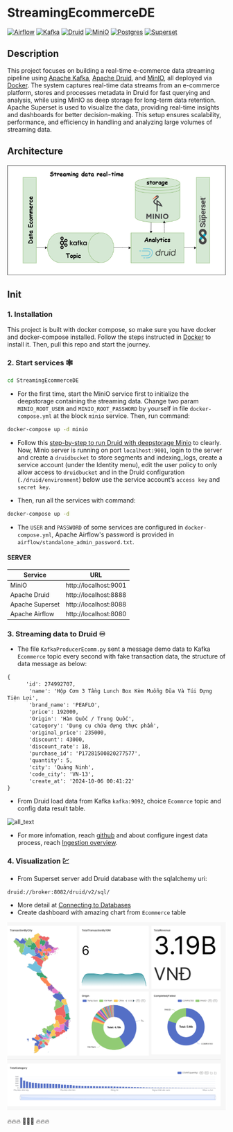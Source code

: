 # StreamingEcommerceDE
[![Airflow](https://img.shields.io/badge/Airflow-2.9.3-lightgrey)](https://airflow.apache.org/docs/)
[![Kafka](https://img.shields.io/badge/Kafka-lastest-black)](https://kafka.apache.org/documentation/)
[![Druid](https://img.shields.io/badge/Druid-30.0.0-lightblue)](https://druid.apache.org/docs/latest/design/)
[![MiniO](https://img.shields.io/badge/MiniO-lastest-red)](https://min.io/docs/minio/kubernetes/upstream/)
[![Postgres](https://img.shields.io/badge/Postgres-14alpine-blue)](https://www.postgresql.org/)
[![Superset](https://img.shields.io/badge/Superset-lastest-darkblue)](https://superset.apache.org/docs/intro)


## Description
This project focuses on building a real-time e-commerce data streaming pipeline using [Apache Kafka](https://kafka.apache.org/quickstart), [Apache Druid](https://github.com/apache/druid), and [MinIO](https://github.com/minio/minio), all deployed via [Docker](https://docs.docker.com/). The system captures real-time data streams from an e-commerce platform, stores and processes metadata in Druid for fast querying and analysis, while using MinIO as deep storage for long-term data retention. Apache Superset is used to visualize the data, providing real-time insights and dashboards for better decision-making. This setup ensures scalability, performance, and efficiency in handling and analyzing large volumes of streaming data.
## Architecture
![alt text](https://github.com/mdnanh/StreamingEcommerceDE/blob/main/images/architecture.png)

## Init
### 1. Installation
This project is built with docker compose, so make sure you have docker and docker-compose installed. Follow the steps instructed in [Docker](https://docs.docker.com/get-started/get-docker/) to install it. 
Then, pull this repo and start the journey.

### 2. Start services 🕸️
```sh
cd StreamingEcommerceDE
```
* For the first time, start the MiniO service first to initialize the deepstorage containing the streaming data. Change two param `MINIO_ROOT_USER` and `MINIO_ROOT_PASSWORD` by yourself in file `docker-compose.yml` at the block `minio` service. Then, run command:
```sh
docker-compose up -d minio
```
* Follow this [step-by-step to run Druid with deepstorage Minio](https://blog.min.io/how-to-druid-superset-minio/) to clearly. 
Now, Minio server is running on port `localhost:9001`, login to the server and create a `druidbucket` to store segments and indexing_logs, create a service account (under the Identity menu), edit the user policy to only allow access to `druidbucket` and in the Druid configuration (`./druid/environment`) below use the service account’s `access key` and `secret key`.

* Then, run all the services with command:
```sh
docker-compose up -d
```
* The `USER` and `PASSWORD` of some services are configured in `docker-compose.yml`, Apache Airflow's password is provided in `airflow/standalone_admin_password.txt`.
#### SERVER
Service | URL |
--- | --- |
MiniO | http://localhost:9001 |
Apache Druid | http://localhost:8888 |
Apache Superset | http://localhost:8088 |
Apache Airflow | http://localhost:8080 |

### 3. Streaming data to Druid ♾️
* The file `KafkaProducerEcomm.py` sent a message demo data to Kafka `Ecommerce` topic every second with fake transaction data, the structure of data message as below:
```code
{
      'id': 274992707,
       'name': 'Hộp Cơm 3 Tầng Lunch Box Kèm Muỗng Đũa Và Túi Đựng Tiện Lợi',
       'brand_name': 'PEAFLO',
       'price': 192000,
       'Origin': 'Hàn Quốc / Trung Quốc',
       'category': 'Dụng cụ chứa đựng thực phẩm',
       'original_price': 235000,
       'discount': 43000,
       'discount_rate': 18,
       'purchase_id': 'P17281500820277577',
       'quantity': 5,
       'city': 'Quảng Ninh',
       'code_city': 'VN-13',
       'create_at': '2024-10-06 00:41:22'
}
```
* From Druid load data from Kafka `kafka:9092`, choice `Ecommrce` topic and config data result table.

![all_text](https://github.com/mdnanh/StreamingEcommerceDE/blob/main/images/druid_connect.gif)

* For more infomation, reach [github](https://github.com/apache/druid?tab=readme-ov-file) and about configure ingest data process, reach [Ingestion overview](https://druid.apache.org/docs/latest/ingestion/index.html).

### 4. Visualization 💹
* From Superset server add Druid database with the sqlalchemy uri:
```code
druid://broker:8082/druid/v2/sql/
```
* More detail at [Connecting to Databases](https://superset.apache.org/docs/configuration/databases/)
* Create dashboard with amazing chart from `Ecommerce` table

![all_text](https://github.com/mdnanh/StreamingEcommerceDE/blob/main/images/viz.jpg)

🔥🔥🔥                                                            🤝🤝🤝                                                                  🔥🔥🔥
